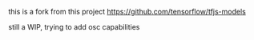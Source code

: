 this is a fork from this project https://github.com/tensorflow/tfjs-models

still a WIP, trying to add osc capabilities 
